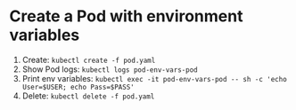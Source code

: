 # Create a Pod with environment variables

1. Create: `kubectl create -f pod.yaml`
1. Show Pod logs: `kubectl logs pod-env-vars-pod`
1. Print env variables: `kubectl exec -it pod-env-vars-pod -- sh -c 'echo User=$USER; echo Pass=$PASS'`
1. Delete: `kubectl delete -f pod.yaml`
